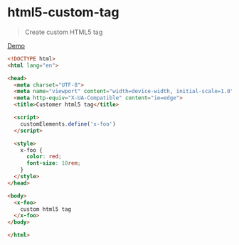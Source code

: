 # html5-custom-tag

> Create custom HTML5 tag

[Demo](https://html5-custom-tag.firebaseapp.com/)


```html
<!DOCTYPE html>
<html lang="en">

<head>
  <meta charset="UTF-8">
  <meta name="viewport" content="width=device-width, initial-scale=1.0">
  <meta http-equiv="X-UA-Compatible" content="ie=edge">
  <title>Customer html5 tag</title>

  <script>
    customElements.define('x-foo')
  </script>

  <style>
    x-foo {
      color: red;
      font-size: 10rem;
    }
  </style>
</head>

<body>
  <x-foo>
    custom html5 tag
  </x-foo>
</body>

</html>
```